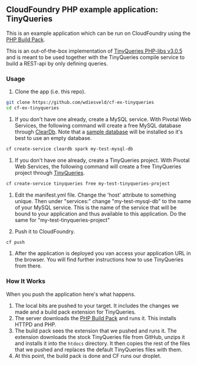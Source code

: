## CloudFoundry PHP example application: TinyQueries

This is an example application which can be run on CloudFoundry using the [PHP Build Pack].

This is an out-of-the-box implementation of [TinyQueries PHP-libs v3.0.5] and is meant to be used together with the TinyQueries compile service to build a REST-api by only defining queries.

### Usage

1. Clone the app (i.e. this repo).

  ```bash
  git clone https://github.com/wdiesveld/cf-ex-tinyqueries
  cd cf-ex-tinyqueries
  ```

1. If you don't have one already, create a MySQL service. With Pivotal Web Services, the following command will create a free MySQL database through [ClearDb]. Note that a [sample database] will be installed so it's best to use an empty database.

  ```bash
  cf create-service cleardb spark my-test-mysql-db
  ```

1. If you don't have one already, create a TinyQueries project. With Pivotal Web Services, the following command will create a free TinyQueries project through [TinyQueries].

  ```bash
  cf create-service tinyqueries free my-test-tinyqueries-project
  ```

1. Edit the manifest.yml file.  Change the 'host' attribute to something unique. Then under "services:" change "my-test-mysql-db" to the name of your MySQL service. This is the name of the service that will be bound to your application and thus available to this application. Do the same for "my-test-tinyqueries-project"

1. Push it to CloudFoundry.

  ```bash
  cf push
  ```

1. After the application is deployed you van access your application URL in the browser. You will find further instructions how to use TinyQueries from there.
  
### How It Works

When you push the application here's what happens.

1. The local bits are pushed to your target. It includes the changes we made and a build pack extension for TinyQueries.
1. The server downloads the [PHP Build Pack] and runs it.  This installs HTTPD and PHP.
1. The build pack sees the extension that we pushed and runs it.  The extension downloads the stock TinyQueries file from GitHub, unzips it and installs it into the `htdocs` directory.  It then copies the rest of the files that we pushed and replaces the default TinyQueries files with them. 
1. At this point, the build pack is done and CF runs our droplet.

[TinyQueries PHP-libs v3.0.5]:https://github.com/wdiesveld/tiny-queries-php-api/releases/tag/v3.0.5
[TinyQueries]:http://www.tinyqueries.com
[PHP Build Pack]:https://github.com/dmikusa-pivotal/cf-php-build-pack
[ClearDb]:https://www.cleardb.com/
[sample database]:http://www.mysqltutorial.org/mysql-sample-database.aspx

